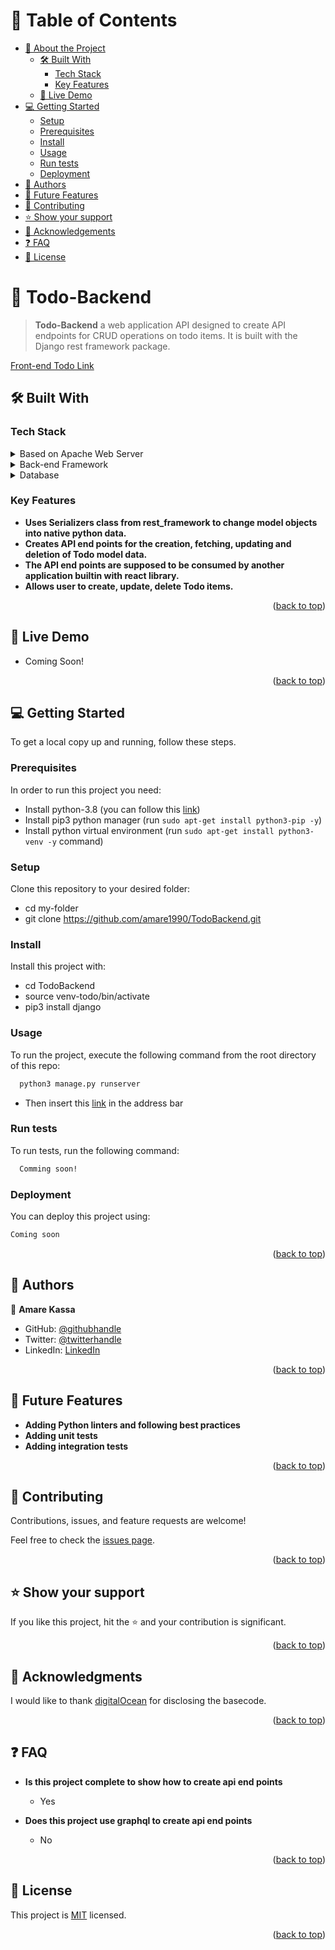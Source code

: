 <a name="readme-top"></a>

# 📗 Table of Contents

- [📖 About the Project](#about-project)
  - [🛠 Built With](#built-with)
    - [Tech Stack](#tech-stack)
    - [Key Features](#key-features)
  - [🚀 Live Demo](#live-demo)
- [💻 Getting Started](#getting-started)
  - [Setup](#setup)
  - [Prerequisites](#prerequisites)
  - [Install](#install)
  - [Usage](#usage)
  - [Run tests](#run-tests)
  - [Deployment](#triangular_flag_on_post-deployment)
- [👥 Authors](#authors)
- [🔭 Future Features](#future-features)
- [🤝 Contributing](#contributing)
- [⭐️ Show your support](#support)
- [🙏 Acknowledgements](#acknowledgements)
- [❓ FAQ](#faq)
- [📝 License](#license)

<!-- PROJECT DESCRIPTION -->

# 📖 Todo-Backend <a name="about-project"></a>

> **Todo-Backend** a web application API designed to create API endpoints for CRUD operations on todo items. It is built with the Django rest framework package.

[Front-end Todo Link](https://github.com/amare1990/todo-front-end)

## 🛠 Built With <a name="built-with"></a>

### Tech Stack <a name="tech-stack"></a>

<details>
  <summary>Based on Apache Web Server</summary>
  <ul>
    <li><a href="https://www.apache.org/">Apache web server</a></li>
  </ul>
</details>
<details>
  <summary>Back-end Framework</summary>
  <ul>
    <li><a href="https://www.djangoproject.com/">Django</a></li>
  </ul>
</details>
<details>
<summary>Database</summary>
  <ul>
    <li><a href="https://sqlite.org/index.html">SQLite</a></li>
  </ul>
</details>


### Key Features <a name="key-features"></a>

- **Uses Serializers class from rest_framework to change model objects into native python data.**
- **Creates API end points for the creation, fetching, updating and deletion of Todo model data.**
- **The API end points are supposed to be consumed by another application builtin with react library.**
- **Allows user to create, update, delete Todo items.**

<p align="right">(<a href="#readme-top">back to top</a>)</p>


## 🚀 Live Demo <a name="live-demo"></a>

- Coming Soon!

<p align="right">(<a href="#readme-top">back to top</a>)</p>

## 💻 Getting Started <a name="getting-started"></a>


To get a local copy up and running, follow these steps.

### Prerequisites

In order to run this project you need:

- Install python-3.8 (you can follow this [link](https://www.linkedin.com/learning/hands-on-introduction-python))
- Install pip3 python manager (run `sudo apt-get install python3-pip -y`)
- Install python virtual environment (run `sudo apt-get install python3-venv -y` command)

### Setup

Clone this repository to your desired folder:

  - cd my-folder
  - git clone https://github.com/amare1990/TodoBackend.git


### Install

Install this project with:

  - cd TodoBackend
  - source venv-todo/bin/activate
  - pip3 install django


### Usage

To run the project, execute the following command from the root directory of this repo:

```sh
  python3 manage.py runserver
```

- Then insert this [link](http://localhost:8000/api/todos/) in the address bar

### Run tests

To run tests, run the following command:


```sh
  Comming soon!
```


### Deployment

You can deploy this project using:


```sh
Coming soon
```

<p align="right">(<a href="#readme-top">back to top</a>)</p>

## 👥 Authors <a name="authors"></a>

👤 **Amare Kassa**

- GitHub: [@githubhandle](https://github.com/amare1990)
- Twitter: [@twitterhandle](https://twitter.com/amaremek)
- LinkedIn: [LinkedIn](https://linkedin.com/in/amaremek)


<p align="right">(<a href="#readme-top">back to top</a>)</p>


## 🔭 Future Features <a name="future-features"></a>


- **Adding Python linters and following best practices**
- **Adding unit tests**
- **Adding integration tests**

<p align="right">(<a href="#readme-top">back to top</a>)</p>

## 🤝 Contributing <a name="contributing"></a>

Contributions, issues, and feature requests are welcome!

Feel free to check the [issues page](https://github.com/amare1990/TodoBackend/issues).

<p align="right">(<a href="#readme-top">back to top</a>)</p>

## ⭐️ Show your support <a name="support"></a>

If you like this project, hit the ⭐️ and your contribution is significant.

<p align="right">(<a href="#readme-top">back to top</a>)</p>

## 🙏 Acknowledgments <a name="acknowledgements"></a>

I would like to thank [digitalOcean](https://www.digitalocean.com) for disclosing the basecode.

<p align="right">(<a href="#readme-top">back to top</a>)</p>

## ❓ FAQ <a name="faq"></a>

- **Is this project complete to show how to create api end points**

  - Yes

- **Does this project use graphql to create api end points**

  - No

<p align="right">(<a href="#readme-top">back to top</a>)</p>

## 📝 License <a name="license"></a>

This project is [MIT](./LICENSE) licensed.

<p align="right">(<a href="#readme-top">back to top</a>)</p>
